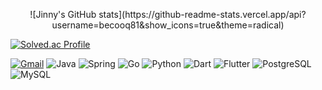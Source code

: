 <p align="center">
  ![Jinny's GitHub stats](https://github-readme-stats.vercel.app/api?username=becooq81&show_icons=true&theme=radical) 
  <!--[![Solved.ac Profile](http://mazassumnida.wtf/api/v2/generate_badge?boj=becooq81)](https://solved.ac/becooq81/)-->

[![Solved.ac Profile](http://mazassumnida.wtf/api/v2/generate_badge?boj=becooq81)](https://solved.ac/becooq81/)
</p>

<a href="mailto:becooq81@gmail.com">![Gmail](https://img.shields.io/badge/Gmail-D14836?style=for-the-badge&logo=gmail&logoColor=white)</a>
![Java](https://img.shields.io/badge/Java-ED8B00?style=for-the-badge&logo=openjdk&logoColor=white)
![Spring](https://img.shields.io/badge/Spring-6DB33F?style=for-the-badge&logo=spring&logoColor=white)
![Go](https://img.shields.io/badge/Go-00ADD8?style=for-the-badge&logo=go&logoColor=white)
![Python](https://img.shields.io/badge/Python-3776AB?style=for-the-badge&logo=python&logoColor=white)
![Dart](https://img.shields.io/badge/Dart-0175C2?style=for-the-badge&logo=dart&logoColor=white)
![Flutter](https://img.shields.io/badge/Flutter-02569B?style=for-the-badge&logo=flutter&logoColor=white)
![PostgreSQL](https://img.shields.io/badge/PostgreSQL-316192?style=for-the-badge&logo=postgresql&logoColor=white)
![MySQL](https://img.shields.io/badge/MySQL-00000F?style=for-the-badge&logo=mysql&logoColor=white)

